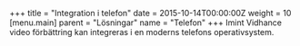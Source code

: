 +++
title = "Integration i telefon"
date = 2015-10-14T00:00:00Z
weight = 10
[menu.main]
parent = "Lösningar"
name = "Telefon"
+++
Imint Vidhance video förbättring kan integreras i en moderns telefons operativsystem.